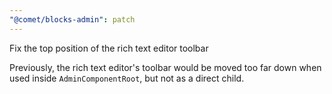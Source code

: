 ```yaml
---
"@comet/blocks-admin": patch
---
```


Fix the top position of the rich text editor toolbar

Previously, the rich text editor's toolbar would be moved too far down when used inside `AdminComponentRoot`, but not as a direct child.
